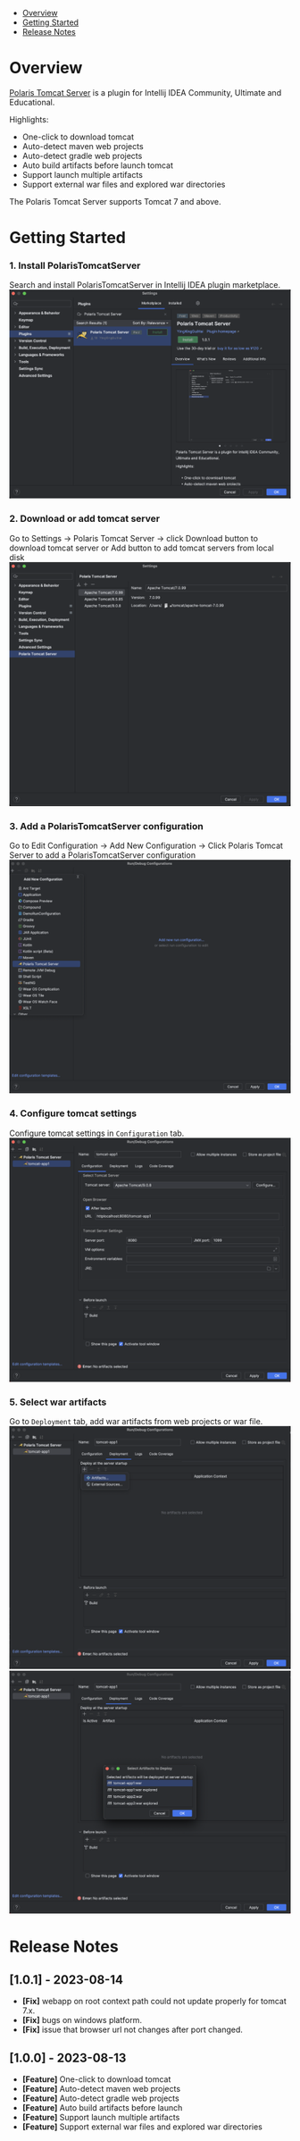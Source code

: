 - [Overview](#overview)
- [Getting Started](#getting-started)
- [Release Notes](#release-notes)

# Overview
[Polaris Tomcat Server](https://plugins.jetbrains.com/plugin/22429-polaris-tomcat-server) is a plugin for Intellij IDEA Community, Ultimate and Educational.  

Highlights:
- One-click to download tomcat
- Auto-detect maven web projects
- Auto-detect gradle web projects
- Auto build artifacts before launch tomcat
- Support launch multiple artifacts
- Support external war files and explored war directories

The Polaris Tomcat Server supports Tomcat 7 and above.

# Getting Started
### 1. Install PolarisTomcatServer
Search and install PolarisTomcatServer in Intellij IDEA plugin marketplace.
![img](./images/00-PolarisTomcatServer-install.png)

### 2. Download or add tomcat server
Go to Settings -> Polaris Tomcat Server -> click Download button to download tomcat server or Add button to add tomcat servers from local disk
![img](./images/01-PolarisTomcatServer-add-tomcat.png)

### 3. Add a PolarisTomcatServer configuration
Go to Edit Configuration -> Add New Configuration -> Click Polaris Tomcat Server to add a PolarisTomcatServer configuration
![img](./images/02-PolarisTomcatServer-add-configuration.png)

### 4. Configure tomcat settings
Configure tomcat settings in `Configuration` tab.
![img](./images/03-PolarisTomcatServer-configuration.png)

### 5. Select war artifacts
Go to `Deployment` tab, add war artifacts from web projects or war file.
![img](./images/04-PolarisTomcatServer-deployment.png)
![img](./images/05-PolarisTomcatServer-select-artifacts.png)

# Release Notes
## [1.0.1] - 2023-08-14
- **[Fix]** webapp on root context path could not update properly for tomcat 7.x.
- **[Fix]** bugs on windows platform.
- **[Fix]** issue that browser url not changes after port changed.

## [1.0.0] - 2023-08-13
- **[Feature]** One-click to download tomcat
- **[Feature]** Auto-detect maven web projects 
- **[Feature]** Auto-detect gradle web projects 
- **[Feature]** Auto build artifacts before launch 
- **[Feature]** Support launch multiple artifacts 
- **[Feature]** Support external war files and explored war directories


